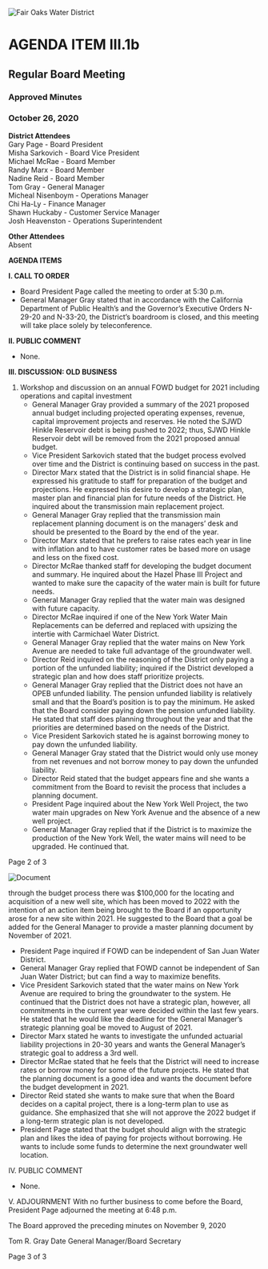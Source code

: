 <!-- Page 1 -->
![Fair Oaks Water District](https://via.placeholder.com/150)

# AGENDA ITEM III.1b
## Regular Board Meeting
### Approved Minutes
### October 26, 2020

**District Attendees**  
Gary Page - Board President  
Misha Sarkovich - Board Vice President  
Michael McRae - Board Member  
Randy Marx - Board Member  
Nadine Reid - Board Member  
Tom Gray - General Manager  
Micheal Nisenboym - Operations Manager  
Chi Ha-Ly - Finance Manager  
Shawn Huckaby - Customer Service Manager  
Josh Heavenston - Operations Superintendent  

**Other Attendees**  
Absent  

**AGENDA ITEMS**  

**I. CALL TO ORDER**  
- Board President Page called the meeting to order at 5:30 p.m.  
- General Manager Gray stated that in accordance with the California Department of Public Health’s and the Governor’s Executive Orders N-29-20 and N-33-20, the District’s boardroom is closed, and this meeting will take place solely by teleconference.  

**II. PUBLIC COMMENT**  
- None.  

**III. DISCUSSION: OLD BUSINESS**  
<!-- Page 2 -->
1. Workshop and discussion on an annual FOWD budget for 2021 including operations and capital investment
   - General Manager Gray provided a summary of the 2021 proposed annual budget including projected operating expenses, revenue, capital improvement projects and reserves. He noted the SJWD Hinkle Reservoir debt is being pushed to 2022; thus, SJWD Hinkle Reservoir debt will be removed from the 2021 proposed annual budget.
   - Vice President Sarkovich stated that the budget process evolved over time and the District is continuing based on success in the past.
   - Director Marx stated that the District is in solid financial shape. He expressed his gratitude to staff for preparation of the budget and projections. He expressed his desire to develop a strategic plan, master plan and financial plan for future needs of the District. He inquired about the transmission main replacement project.
   - General Manager Gray replied that the transmission main replacement planning document is on the managers’ desk and should be presented to the Board by the end of the year.
   - Director Marx stated that he prefers to raise rates each year in line with inflation and to have customer rates be based more on usage and less on the fixed cost.
   - Director McRae thanked staff for developing the budget document and summary. He inquired about the Hazel Phase III Project and wanted to make sure the capacity of the water main is built for future needs.
   - General Manager Gray replied that the water main was designed with future capacity.
   - Director McRae inquired if one of the New York Water Main Replacements can be deferred and replaced with upsizing the intertie with Carmichael Water District.
   - General Manager Gray replied that the water mains on New York Avenue are needed to take full advantage of the groundwater well.
   - Director Reid inquired on the reasoning of the District only paying a portion of the unfunded liability; inquired if the District developed a strategic plan and how does staff prioritize projects.
   - General Manager Gray replied that the District does not have an OPEB unfunded liability. The pension unfunded liability is relatively small and that the Board’s position is to pay the minimum. He asked that the Board consider paying down the pension unfunded liability. He stated that staff does planning throughout the year and that the priorities are determined based on the needs of the District.
   - Vice President Sarkovich stated he is against borrowing money to pay down the unfunded liability.
   - General Manager Gray stated that the District would only use money from net revenues and not borrow money to pay down the unfunded liability.
   - Director Reid stated that the budget appears fine and she wants a commitment from the Board to revisit the process that includes a planning document.
   - President Page inquired about the New York Well Project, the two water main upgrades on New York Avenue and the absence of a new well project.
   - General Manager Gray replied that if the District is to maximize the production of the New York Well, the water mains will need to be upgraded. He continued that. 

Page 2 of 3
<!-- Page 3 -->
![Document](https://via.placeholder.com/768x993.png?text=Document+Image)

through the budget process there was $100,000 for the locating and acquisition of a new well site, which has been moved to 2022 with the intention of an action item being brought to the Board if an opportunity arose for a new site within 2021. He suggested to the Board that a goal be added for the General Manager to provide a master planning document by November of 2021.

- President Page inquired if FOWD can be independent of San Juan Water District.
- General Manager Gray replied that FOWD cannot be independent of San Juan Water District; but can find a way to maximize benefits.
- Vice President Sarkovich stated that the water mains on New York Avenue are required to bring the groundwater to the system. He continued that the District does not have a strategic plan, however, all commitments in the current year were decided within the last few years. He stated that he would like the deadline for the General Manager’s strategic planning goal be moved to August of 2021.
- Director Marx stated he wants to investigate the unfunded actuarial liability projections in 20-30 years and wants the General Manager’s strategic goal to address a 3rd well.
- Director McRae stated that he feels that the District will need to increase rates or borrow money for some of the future projects. He stated that the planning document is a good idea and wants the document before the budget development in 2021.
- Director Reid stated she wants to make sure that when the Board decides on a capital project, there is a long-term plan to use as guidance. She emphasized that she will not approve the 2022 budget if a long-term strategic plan is not developed.
- President Page stated that the budget should align with the strategic plan and likes the idea of paying for projects without borrowing. He wants to include some funds to determine the next groundwater well location.

IV. PUBLIC COMMENT
- None.

V. ADJOURNMENT
With no further business to come before the Board, President Page adjourned the meeting at 6:48 p.m.

The Board approved the preceding minutes on November 9, 2020

Tom R. Gray                                   Date
General Manager/Board Secretary

Page 3 of 3
